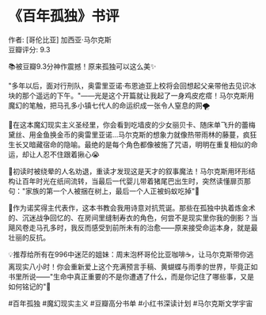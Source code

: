 # 《百年孤独》书评

作者: [哥伦比亚] 加西亚·马尔克斯  
豆瓣评分: 9.3  



📚被豆瓣9.3分神作震撼！原来孤独可以这么美✨

"多年以后，面对行刑队，奥雷里亚诺·布恩迪亚上校将会回想起父亲带他去见识冰块的那个遥远的下午。"——光是这个开篇就让我起了一身鸡皮疙瘩！马尔克斯用魔幻的笔触，把马孔多小镇七代人的命运织成一张令人窒息的网🌪️

🍂在这本魔幻现实主义圣经里，你会看到吃墙皮的少女丽贝卡、随床单飞升的蕾梅黛丝、用金鱼换金币的奥雷里亚诺…马尔克斯的想象力就像热带雨林的藤蔓，疯狂生长又暗藏宿命的隐喻。最绝的是每个角色都像被施了咒语，明明在重复相似的命运，却让人忍不住跟着揪心😭

💫初读时被绕晕的人名劝退，重读才发现这是天才的叙事魔法！马尔克斯用环形结构让百年时光在纸间流转，当最后一代婴儿带着猪尾巴出生时，突然读懂扉页那句："家族的第一个人被捆在树上，最后一个人正被蚂蚁吃掉"🐜

🌟作为诺奖得主代表作，这本书教会我用诗意对抗荒诞。那些在孤独中执着炼金术的、沉迷战争回忆的、在房间里缝制寿衣的角色，何尝不是现实里你我的倒影？当飓风卷走马孔多时，我反而感受到前所未有的治愈——原来接受命运本身，就是最壮丽的反抗。

💡推荐给所有在996中迷茫的姐妹：周末泡杯哥伦比亚咖啡☕，让马尔克斯带你逃离现实八小时！你会重新爱上这个充满预言手稿、黄蝴蝶与雨季的世界，毕竟正如书里所说——"生命中真正重要的不是你遭遇了什么，而是你记住了哪些事，又是如何铭记的"🦋

#百年孤独 #魔幻现实主义 #豆瓣高分书单 #小红书深读计划 #马尔克斯文学宇宙
